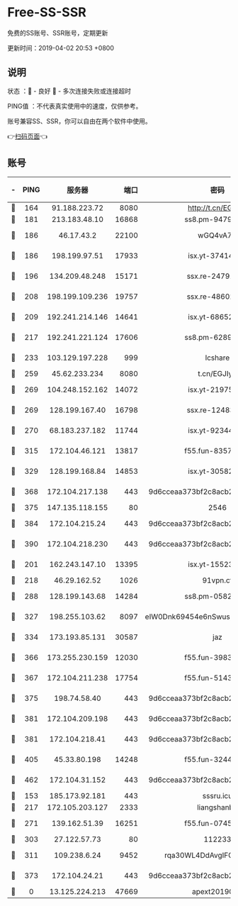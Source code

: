 # Free-SS-SSR

免费的SS账号、SSR账号，定期更新

更新时间：2019-04-02 20:53 +0800

## 说明

状态     ：🙂 - 良好 🙁 - 多次连接失败或连接超时

PING值   ：不代表真实使用中的速度，仅供参考。

账号兼容SS、SSR，你可以自由在两个软件中使用。

👉[扫码页面](https://liesauer.github.io/Free-SS-SSR/)👈

## 账号

|-|PING|服务器|端口|密码|加密方式|区域|
|:----:|:----:|:-----:|-----:|:----:|:----:|:----:|
|🙂|164|91.188.223.72|8080|http://t.cn/EGJIyrl|rc4-md5|RU|
|🙂|181|213.183.48.10|16868|ss8.pm-94797530|rc4-md5|RU|
|🙂|186|46.17.43.2|22100|wGQ4vA7D|aes-256-gcm|RU|
|🙂|186|198.199.97.51|17933|isx.yt-37414659|aes-256-cfb|US|
|🙂|196|134.209.48.248|15171|ssx.re-24791973|aes-256-cfb|US|
|🙂|208|198.199.109.236|19757|ssx.re-48602864|aes-256-cfb|US|
|🙂|209|192.241.214.146|14641|isx.yt-68652544|aes-256-cfb|US|
|🙂|217|192.241.221.124|17606|ss8.pm-62896524|aes-256-cfb|US|
|🙂|233|103.129.197.228|999|lcshare|aes-256-cfb|US|
|🙂|259|45.62.233.234|8080|t.cn/EGJIyrl|rc4-md5|CA|
|🙂|269|104.248.152.162|14072|isx.yt-21975141|aes-256-cfb|SG|
|🙂|269|128.199.167.40|16798|ssx.re-12483342|aes-256-cfb|SG|
|🙂|270|68.183.237.182|11744|isx.yt-92344610|aes-256-cfb|SG|
|🙂|315|172.104.46.121|13817|f55.fun-83574380|aes-256-cfb|SG|
|🙂|329|128.199.168.84|14853|isx.yt-30582831|aes-256-cfb|SG|
|🙂|368|172.104.217.138|443|9d6cceaa373bf2c8acb22e60b6a58be6|aes-256-cfb|US|
|🙂|375|147.135.118.155|80|2546|chacha20|US|
|🙂|384|172.104.215.24|443|9d6cceaa373bf2c8acb22e60b6a58be6|aes-256-cfb|US|
|🙂|390|172.104.218.230|443|9d6cceaa373bf2c8acb22e60b6a58be6|aes-256-cfb|US|
|🙂|201|162.243.147.10|13395|isx.yt-15523512|aes-256-cfb|US|
|🙂|218|46.29.162.52|1026|91vpn.cf|rc4-md5|RU|
|🙂|288|128.199.143.68|14284|ss8.pm-05820296|aes-256-cfb|SG|
|🙂|327|198.255.103.62|8097|eIW0Dnk69454e6nSwuspv9DmS201tQ0D|aes-256-cfb|US|
|🙂|334|173.193.85.131|30587|jaz|aes-256-cfb|US|
|🙂|366|173.255.230.159|12030|f55.fun-39837860|aes-256-cfb|US|
|🙂|367|172.104.211.238|17754|f55.fun-51431249|aes-256-cfb|US|
|🙂|375|198.74.58.40|443|9d6cceaa373bf2c8acb22e60b6a58be6|aes-256-cfb|US|
|🙂|381|172.104.209.198|443|9d6cceaa373bf2c8acb22e60b6a58be6|aes-256-cfb|US|
|🙂|381|172.104.218.41|443|9d6cceaa373bf2c8acb22e60b6a58be6|aes-256-cfb|US|
|🙂|405|45.33.80.198|14248|f55.fun-32443287|aes-256-cfb|US|
|🙂|462|172.104.31.152|443|9d6cceaa373bf2c8acb22e60b6a58be6|aes-256-cfb|US|
|🙁|153|185.173.92.181|443|sssru.icu|rc4-md5|RU|
|🙁|217|172.105.203.127|2333|liangshanbo|chacha20|JP|
|🙁|271|139.162.51.39|16251|f55.fun-07454874|aes-256-cfb|SG|
|🙁|303|27.122.57.73|80|112233|chacha20|HK|
|🙁|311|109.238.6.24|9452|rqa30WL4DdAvgIFG6Fs3znzTa|aes-256-cfb|FR|
|🙁|373|172.104.24.21|443|9d6cceaa373bf2c8acb22e60b6a58be6|aes-256-cfb|US|
|🙁|0|13.125.224.213|47669|apext2019001|chacha20|KR|
